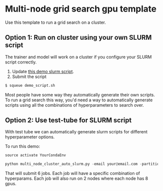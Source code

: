 # Multi-node grid search gpu template  
Use this template to run a grid search on a cluster.  

## Option 1: Run on cluster using your own SLURM script    
The trainer and model will work on a cluster if you configure your SLURM script correctly.   

1. Update [this demo slurm script]().  
2. Submit the script   
```bash
$ squeue demo_script.sh
```

Most people have some way they automatically generate their own scripts.  
To run a grid search this way, you'd need a way to automatically generate scripts using all the combinations of 
hyperparameters to search over.   

## Option 2: Use test-tube for SLURM script
With test tube we can automatically generate slurm scripts for different hyperparameter options.   

To run this demo:    
```python
source activate YourCondaEnv

python multi_node_cluster_auto_slurm.py -email your@email.com -partition your_partition -conda_env YourCondaEnv
```

That will submit 6 jobs. Each job will have a specific combination of hyperparams. Each job will also run on 2 nodes
where each node has 8 gpus.   
